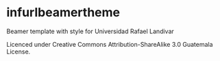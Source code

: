 infurlbeamertheme
=================

Beamer template with style for Universidad Rafael Landivar 

Licenced under Creative Commons Attribution-ShareAlike 3.0 Guatemala License.
